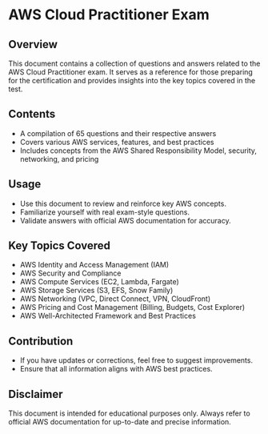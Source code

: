 # AWS Cloud Practitioner Exam 

## Overview
This document contains a collection of questions and answers related to the AWS Cloud Practitioner exam. It serves as a reference for those preparing for the certification and provides insights into the key topics covered in the test.

## Contents
- A compilation of 65 questions and their respective answers
- Covers various AWS services, features, and best practices
- Includes concepts from the AWS Shared Responsibility Model, security, networking, and pricing

## Usage
- Use this document to review and reinforce key AWS concepts.
- Familiarize yourself with real exam-style questions.
- Validate answers with official AWS documentation for accuracy.

## Key Topics Covered
- AWS Identity and Access Management (IAM)
- AWS Security and Compliance
- AWS Compute Services (EC2, Lambda, Fargate)
- AWS Storage Services (S3, EFS, Snow Family)
- AWS Networking (VPC, Direct Connect, VPN, CloudFront)
- AWS Pricing and Cost Management (Billing, Budgets, Cost Explorer)
- AWS Well-Architected Framework and Best Practices

## Contribution
- If you have updates or corrections, feel free to suggest improvements.
- Ensure that all information aligns with AWS best practices.

## Disclaimer
This document is intended for educational purposes only. Always refer to official AWS documentation for up-to-date and precise information.

